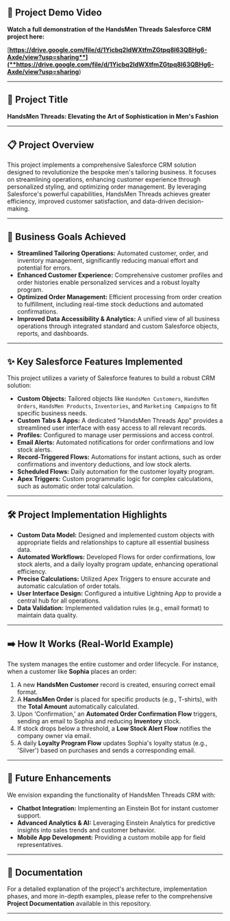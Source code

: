 ## 🚀 Project Demo Video

**Watch a full demonstration of the HandsMen Threads Salesforce CRM project here:**

[**https://drive.google.com/file/d/1Yicbq2IdWXtfmZGtpq8I63QBHg6-Axde/view?usp=sharing**](**https://drive.google.com/file/d/1Yicbq2IdWXtfmZGtpq8I63QBHg6-Axde/view?usp=sharing**)

---

## 🌟 Project Title

**HandsMen Threads: Elevating the Art of Sophistication in Men's Fashion**

---

## 📋 Project Overview

This project implements a comprehensive Salesforce CRM solution designed to revolutionize the bespoke men's tailoring business. It focuses on streamlining operations, enhancing customer experience through personalized styling, and optimizing order management. By leveraging Salesforce's powerful capabilities, HandsMen Threads achieves greater efficiency, improved customer satisfaction, and data-driven decision-making.

---

## 🎯 Business Goals Achieved

* **Streamlined Tailoring Operations:** Automated customer, order, and inventory management, significantly reducing manual effort and potential for errors.
* **Enhanced Customer Experience:** Comprehensive customer profiles and order histories enable personalized services and a robust loyalty program.
* **Optimized Order Management:** Efficient processing from order creation to fulfillment, including real-time stock deductions and automated confirmations.
* **Improved Data Accessibility & Analytics:** A unified view of all business operations through integrated standard and custom Salesforce objects, reports, and dashboards.

---

## ✨ Key Salesforce Features Implemented

This project utilizes a variety of Salesforce features to build a robust CRM solution:

* **Custom Objects:** Tailored objects like `HandsMen Customers`, `HandsMen Orders`, `HandsMen Products`, `Inventories`, and `Marketing Campaigns` to fit specific business needs.
* **Custom Tabs & Apps:** A dedicated "HandsMen Threads App" provides a streamlined user interface with easy access to all relevant records.
* **Profiles:** Configured to manage user permissions and access control.
* **Email Alerts:** Automated notifications for order confirmations and low stock alerts.
* **Record-Triggered Flows:** Automations for instant actions, such as order confirmations and inventory deductions, and low stock alerts.
* **Scheduled Flows:** Daily automation for the customer loyalty program.
* **Apex Triggers:** Custom programmatic logic for complex calculations, such as automatic order total calculation.

---

## 🛠️ Project Implementation Highlights

* **Custom Data Model:** Designed and implemented custom objects with appropriate fields and relationships to capture all essential business data.
* **Automated Workflows:** Developed Flows for order confirmations, low stock alerts, and a daily loyalty program update, enhancing operational efficiency.
* **Precise Calculations:** Utilized Apex Triggers to ensure accurate and automatic calculation of order totals.
* **User Interface Design:** Configured a intuitive Lightning App to provide a central hub for all operations.
* **Data Validation:** Implemented validation rules (e.g., email format) to maintain data quality.

---

## ➡️ How It Works (Real-World Example)

The system manages the entire customer and order lifecycle. For instance, when a customer like **Sophia** places an order:

1.  A new **HandsMen Customer** record is created, ensuring correct email format.
2.  A **HandsMen Order** is placed for specific products (e.g., T-shirts), with the **Total Amount** automatically calculated.
3.  Upon 'Confirmation,' an **Automated Order Confirmation Flow** triggers, sending an email to Sophia and reducing **Inventory** stock.
4.  If stock drops below a threshold, a **Low Stock Alert Flow** notifies the company owner via email.
5.  A daily **Loyalty Program Flow** updates Sophia's loyalty status (e.g., 'Silver') based on purchases and sends a corresponding email.

---

## 🚀 Future Enhancements

We envision expanding the functionality of HandsMen Threads CRM with:

* **Chatbot Integration:** Implementing an Einstein Bot for instant customer support.
* **Advanced Analytics & AI:** Leveraging Einstein Analytics for predictive insights into sales trends and customer behavior.
* **Mobile App Development:** Providing a custom mobile app for field representatives.

---

## 📄 Documentation

For a detailed explanation of the project's architecture, implementation phases, and more in-depth examples, please refer to the comprehensive **Project Documentation** available in this repository.

---
